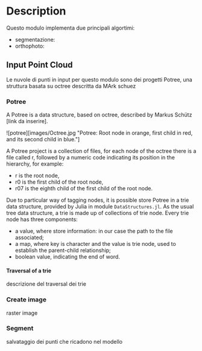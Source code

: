 # Description

Questo modulo implementa due principali algortimi:
 - segmentazione:
 - orthophoto:

## Input Point Cloud
Le nuvole di punti in input per questo modulo sono dei progetti Potree, una struttura basata su octree descritta da MArk schuez  

### Potree

A Potree is a data structure, based on octree, described by Markus Schütz [link da inserire].

![potree][images/Octree.jpg "Potree: Root node in orange, first child in red, and its second child in blue."]

A Potree project is a collection of files, for each node of the octree there is a file called r, followed by a numeric code indicating its position in the hierarchy, for example:
 - r is the root node,
 - r0 is the first child of the root node,
 - r07 is the eighth child of the first child of the root node.


Due to particular way of tagging nodes, it is possible store Potree in a trie data structure, provided by Julia in module `DataStructures.jl`. As the usual tree data structure, a trie is made up of collections of trie node. Every trie node has three components:
- a value, where store information: in our case the path to the file associated;
- a map, where key is character and the value is trie node, used to establish the parent-child relationship;
- boolean value, indicating the end of word.


#### Traversal of a trie

descrizione del traversal dei trie

### Create image
raster image

### Segment
salvataggio dei punti che ricadono nel modello
